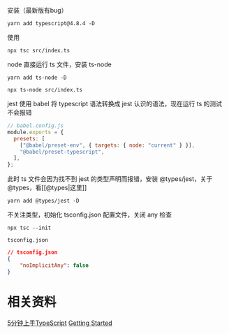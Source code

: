 安装（最新版有bug）
```shell
yarn add typescript@4.8.4 -D
```

使用
```shell
npx tsc src/index.ts
```

node 直接运行 ts 文件，安装 ts-node
```shell
yarn add ts-node -D
```

```shell
npx ts-node src/index.ts
```

jest 使用 babel 将 typescript 语法转换成 jest 认识的语法，现在运行 ts 的测试不会报错
```js
// babel.config.js
module.exports = {
  presets: [
    ["@babel/preset-env", { targets: { node: "current" } }],
    "@babel/preset-typescript",
  ],
};
```

此时 ts 文件会因为找不到 jest 的类型声明而报错，安装 @types/jest，关于 @types，看[[@types|这里]]
```shell
yarn add @types/jest -D
```

不关注类型，初始化 tsconfig.json 配置文件，关闭 any 检查
```shell
npx tsc --init
```

`tsconfig.json`
```json
// tsconfig.json
{
	"noImplicitAny": false
}
```

# 相关资料

[5分钟上手TypeScript](https://www.tslang.cn/docs/handbook/typescript-in-5-minutes.html)
[Getting Started](https://jestjs.io/docs/getting-started#using-typescript)